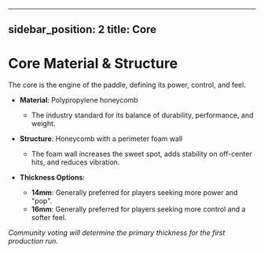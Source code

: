 
---
sidebar_position: 2
title: Core
---

# Core Material & Structure

The core is the engine of the paddle, defining its power, control, and feel.

- **Material**: Polypropylene honeycomb
  - The industry standard for its balance of durability, performance, and weight.

- **Structure**: Honeycomb with a perimeter foam wall
  - The foam wall increases the sweet spot, adds stability on off-center hits, and reduces vibration.

- **Thickness Options**:
  - **14mm**: Generally preferred for players seeking more power and "pop".
  - **16mm**: Generally preferred for players seeking more control and a softer feel.

*Community voting will determine the primary thickness for the first production run.*
